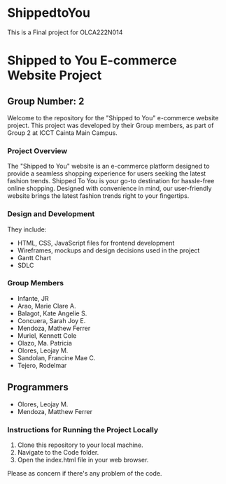 # ShippedtoYou
This is a Final project for OLCA222N014

# Shipped to You E-commerce Website Project

## Group Number: 2

Welcome to the repository for the "Shipped to You" e-commerce website project. This project was developed by their Group members, as part of Group 2 at ICCT Cainta Main Campus.

### Project Overview
The "Shipped to You" website is an e-commerce platform designed to provide a seamless shopping experience for users seeking the latest fashion trends. Shipped To You is your go-to destination for hassle-free online shopping. Designed with convenience in mind, our user-friendly website brings the latest fashion trends right to your fingertips.

### Design and Development
They include:
- HTML, CSS, JavaScript files for frontend development
- Wireframes, mockups and design decisions used in the project
- Gantt Chart
- SDLC

### Group Members
- Infante, JR
- Arao, Marie Clare A.
- Balagot, Kate Angelie S.
- Concuera, Sarah Joy E.
- Mendoza, Mathew Ferrer
- Muriel, Kennett Cole
- Olazo, Ma. Patricia
- Olores, Leojay M.
- Sandolan, Francine Mae C.
- Tejero, Rodelmar

## Programmers
- Olores, Leojay M.
- Mendoza,  Matthew Ferrer

### Instructions for Running the Project Locally
1. Clone this repository to your local machine.
2. Navigate to the Code folder.
3. Open the index.html file in your web browser.

Please as concern if there's any problem of the code.
